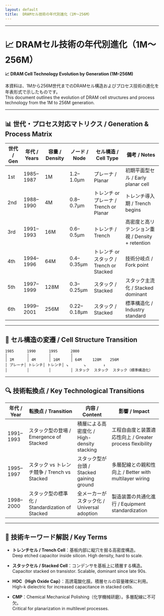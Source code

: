 ```yaml
---
layout: default
title:  DRAMセル技術の年代別進化（1M〜256M）
---
```


---

# 📈 DRAMセル技術の年代別進化（1M〜256M）  
**📈 DRAM Cell Technology Evolution by Generation (1M–256M)**

本資料は、1Mから256M世代までのDRAMセル構造およびプロセス技術の進化を年表形式で示したものです。  
This document outlines the evolution of DRAM cell structures and process technology from the 1M to 256M generation.

---

## 📊 世代・プロセス対応マトリクス / Generation & Process Matrix

| 世代 / Gen | 年代 / Years | 容量 / Density | ノード / Node | セル構造 / Cell Type | 備考 / Notes |
|------------|---------------|----------------|----------------|------------------------|--------------|
| 1st | 1985–1987 | 1M | 1.2–1.0μm | プレーナ / Planar | 初期平面型セル / Early planar cell |
| 2nd | 1988–1990 | 4M | 0.8–0.7μm | トレンチ or プレーナ / Trench or Planar | トレンチ導入期 / Trench begins |
| 3rd | 1991–1993 | 16M | 0.6–0.5μm | トレンチ / Trench | 高密度と高リテンション重視 / Density + retention |
| 4th | 1994–1996 | 64M | 0.4–0.35μm | トレンチ or スタック / Trench or Stacked | 技術分岐点 / Fork point |
| 5th | 1997–1999 | 128M | 0.3–0.25μm | スタック / Stacked | スタック主流化 / Stacked dominant |
| 6th | 1999–2001 | 256M | 0.22–0.18μm | スタック / Stacked | 標準構造化 / Industry standard |

---

## 🔁 セル構造の変遷 / Cell Structure Transition

```
1985      1990      1995      2000
│         │         │         │
│ 1M      │ 4M      │ 16M     │ 64M     128M    256M
│ プレーナ│ トレンチ│ トレンチ│ ↘︎       ↘︎        ↓
│         │         │         │ スタック  スタック  スタック（標準構造化）
```

---

## 🔍 技術転換点 / Key Technological Transitions

| 年代 / Year | 転換点 / Transition | 内容 / Content | 影響 / Impact |
|-------------|----------------------|----------------|----------------|
| 1991–1993 | スタック型の登場 / Emergence of Stacked | 積層による高密度化 / High-density stacking | 工程自由度と装置適応性向上 / Greater process flexibility |
| 1995–1997 | スタック vs トレンチ競争 / Trench vs Stacked | スタック型が台頭 / Stacked gaining ground | 多層配線との親和性向上 / Better with multilayer wiring |
| 1998–2000 | スタック型の標準化 / Standardization of Stacked | 全メーカーがスタック化 / Universal adoption | 製造装置の共通化進行 / Equipment standardization |

---

## 🧰 技術キーワード解説 / Key Terms

- **トレンチセル / Trench Cell**：基板内部に縦穴を掘る高密度構造。  
  Deep etched capacitor inside silicon. High density, hard to scale.

- **スタックセル / Stacked Cell**：コンデンサを基板上に積層する構造。  
  Capacitor stacked on transistor. Scalable, dominant since late 90s.

- **HOC（High Oxide Cap）**：高誘電酸化膜。積層セルの容量確保に利用。  
  High-k dielectric for increased capacitance in stacked cells.

- **CMP**：Chemical Mechanical Polishing（化学機械研磨）。多層配線に不可欠。  
  Critical for planarization in multilevel processes.
